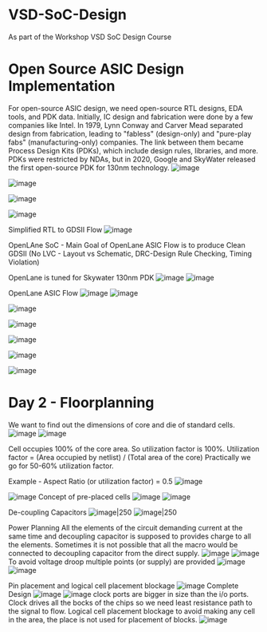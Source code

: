 # VSD-SoC-Design
As part of the Workshop VSD SoC Design Course

# Open Source ASIC Design Implementation
For open-source ASIC design, we need open-source RTL designs, EDA tools, and PDK data. Initially, IC design and fabrication were done by a few companies like Intel. In 1979, Lynn Conway and Carver Mead separated design from fabrication, leading to "fabless" (design-only) and "pure-play fabs" (manufacturing-only) companies. The link between them became Process Design Kits (PDKs), which include design rules, libraries, and more. PDKs were restricted by NDAs, but in 2020, Google and SkyWater released the first open-source PDK for 130nm technology.
![image](https://github.com/user-attachments/assets/e94b1c5a-5e51-40b4-bb47-6633115abf76)

![image](https://github.com/user-attachments/assets/fec528c9-be35-436d-b448-82ea3c9e8e81)

![image](https://github.com/user-attachments/assets/4e76b484-d85c-4083-8d99-1b7bbd87b0f1)

![image](https://github.com/user-attachments/assets/8b928e35-29d7-4d3b-9ae9-a4b8f2446cdd)

Simplified RTL to GDSII Flow
![image](https://github.com/user-attachments/assets/8d48bd4f-00e8-46ae-a130-7322b6b64ea5)

OpenLAne SoC -
Main Goal of OpenLane ASIC Flow is to produce Clean GDSII (No LVC - Layout vs Schematic, DRC-Design Rule Checking, Timing Violation)

OpenLane is tuned for Skywater 130nm PDK
![image](https://github.com/user-attachments/assets/b3a11f7c-f1e3-4ca0-b048-b8e5b0a9e44b)
![image](https://github.com/user-attachments/assets/16010a59-1c92-4b62-8b66-46f60cbd5f9b)

OpenLane ASIC Flow
![image](https://github.com/user-attachments/assets/710580c7-4ba1-495d-8d2e-64b6654e902c)
![image](https://github.com/user-attachments/assets/ca91f45a-8b4c-4c45-a021-342fb412148a)

![image](https://github.com/user-attachments/assets/4f09af0e-c2ca-46ba-8453-7b88ae26ac0f)

![image](https://github.com/user-attachments/assets/fc2e40bd-5395-4154-bc20-c2becac84a87)

![image](https://github.com/user-attachments/assets/f4c210c8-23f3-48dd-823a-92e2615ebbb8)

![image](https://github.com/user-attachments/assets/89ce5bb9-933d-471e-8df8-c03259956cc5)

![image](https://github.com/user-attachments/assets/f2300c92-99ff-4219-9c7c-89031172f35c)

# Day 2 - Floorplanning
 We want to find out the dimensions of core and die of standard cells.
 ![image](https://github.com/user-attachments/assets/4792fd5a-fd93-4ebe-a8cf-5f128a93e556)    ![image](https://github.com/user-attachments/assets/9420efd4-27a9-420f-8d4e-5b886f6a1e1e)

Cell occupies 100% of the core area. So utilization factor is 100%.
Utilization factor = (Area occupied by netlist) / (Total area of the core)
Practically we go for 50-60% utilization factor.

Example - Aspect Ratio (or utilization factor) = 0.5
![image](https://github.com/user-attachments/assets/71b73682-95f4-41b6-8d41-abc927fefb05)

![image](https://github.com/user-attachments/assets/c25f1fdf-4a88-4bd7-9888-0860260791da)
Concept of pre-placed cells
![image](https://github.com/user-attachments/assets/da17e9a8-17c0-416b-a081-9113794f327b)
![image](https://github.com/user-attachments/assets/439421a0-cc4a-4c2a-8ff1-b6fbbe30ac49)

De-coupling Capacitors
![image|250](https://github.com/user-attachments/assets/dc9c71e5-493b-4cdf-90d7-8fc7611d985e )
![image|250](https://github.com/user-attachments/assets/377cb8e4-490d-4025-b6bc-55e856c73cb4 )

Power Planning
All the elements of the circuit demanding current at the same time and decoupling capacitor is supposed to provides charge to all the elements. Sometimes it is not possible that all the macro would be connected to decoupling capacitor from the direct supply.
![image](https://github.com/user-attachments/assets/23cff40c-6fc9-4c51-a249-fa2b447e4d84)
![image](https://github.com/user-attachments/assets/867da02f-9db2-4e1b-8840-69e28c51d95e)
To avoid voltage droop multiple points (or supply) are provided
![image](https://github.com/user-attachments/assets/cbf7dd47-d09b-448d-8310-61989d2d39f1)
![image](https://github.com/user-attachments/assets/85dc4c45-bbbd-4f58-8720-5cba35096820)

Pin placement and logical cell placement blockage
![image](https://github.com/user-attachments/assets/853bc000-cc46-4dd1-8cab-ae18e4dde263)
Complete Design 
![image](https://github.com/user-attachments/assets/56206c24-70ff-4b9b-aea8-8814a95e4c88)
![image](https://github.com/user-attachments/assets/ad3004fd-552e-4793-a996-25e5bf17711d)
clock ports are bigger in size than the i/o ports. Clock drives all the bocks of the chips so we need least resistance path to the signal to flow. Logical cell placement blockage to avoid making any cell in the area, the place is not used for placement of blocks.
![image](https://github.com/user-attachments/assets/320ae891-f922-4740-9501-53bc29b23831)














 








